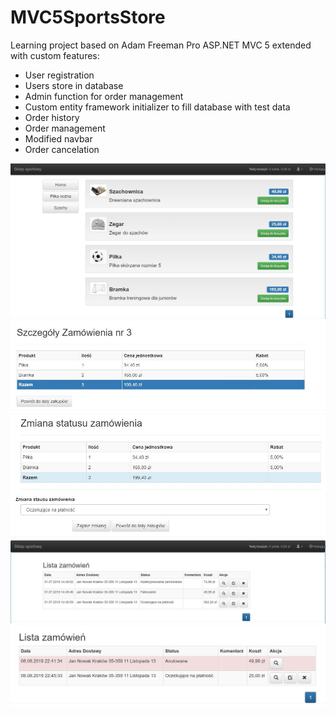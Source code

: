 # MVC5SportsStore
Learning project based on Adam Freeman Pro ASP.NET MVC 5 extended with custom features:
* User registration 
* Users store in database
* Admin function for order management
* Custom entity framework initializer to fill database with test data
* Order history
* Order management
* Modified navbar
* Order cancelation 

![mainsite](https://github.com/KrzysiekHan/MVC5SportsStore/blob/master/JPG/Main.JPG)
![order detail](https://github.com/KrzysiekHan/MVC5SportsStore/blob/master/JPG/orderdetail.JPG)
![edit](https://github.com/KrzysiekHan/MVC5SportsStore/blob/master/JPG/orderedit.JPG)
![list](https://github.com/KrzysiekHan/MVC5SportsStore/blob/master/JPG/orderlist.JPG)
![cancelation](https://github.com/KrzysiekHan/MVC5SportsStore/blob/master/JPG/cancelation.JPG)
